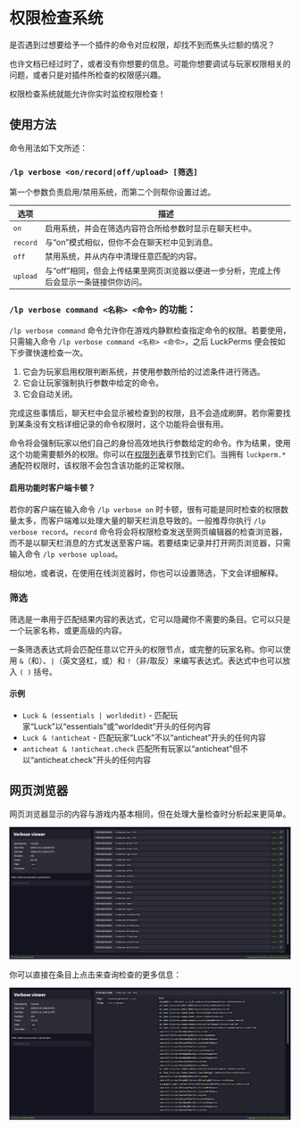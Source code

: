 # 权限检查系统

是否遇到过想要给予一个插件的命令对应权限，却找不到而焦头烂额的情况？

也许文档已经过时了，或者没有你想要的信息。可能你想要调试与玩家权限相关的问题，或者只是对插件所检查的权限感兴趣。

权限检查系统就能允许你实时监控权限检查！

## 使用方法

命令用法如下文所述：

### `/lp verbose <on/record|off/upload> [筛选]`

第一个参数负责启用/禁用系统，而第二个则帮你设置过滤。

|选项|描述|
|---|---|
|`on`|启用系统，并会在筛选内容符合所给参数时显示在聊天栏中。|
|`record`|与“on”模式相似，但你不会在聊天栏中见到消息。|
|`off`|禁用系统，并从内存中清理任意匹配的内容。|
|`upload`|与“off”相同，但会上传结果至网页浏览器以便进一步分析，完成上传后会显示一条链接供你访问。|

### `/lp verbose command <名称> <命令>` 的功能：

`/lp verbose command` 命令允许你在游戏内静默检查指定命令的权限。若要使用，只需输入命令 `/lp verbose command <名称> <命令>`，之后 LuckPerms 便会按如下步骤快速检查一次。

1. 它会为玩家启用权限判断系统，并使用参数所给的过滤条件进行筛选。
2. 它会让玩家强制执行参数中给定的命令。
3. 它会自动关闭。

完成这些事情后，聊天栏中会显示被检查到的权限，且不会造成刷屏。若你需要找到某条没有文档详细记录的命令权限时，这个功能将会很有用。

命令将会强制玩家以他们自己的身份高效地执行参数给定的命令。作为结果，使用这个功能需要额外的权限。你可以在[权限列表](command-usage.permission.md)章节找到它们。当拥有 `luckperm.*` 通配符权限时，该权限不会包含该功能的正常权限。

#### 启用功能时客户端卡顿？

若你的客户端在输入命令 `/lp verbose on` 时卡顿，很有可能是同时检查的权限数量太多，而客户端难以处理大量的聊天栏消息导致的。一般推荐你执行 `/lp verbose record`。`record` 命令将会将权限检查发送至网页编辑器的检查浏览器，而不是以聊天栏消息的方式发送至客户端。若要结束记录并打开网页浏览器，只需输入命令 `/lp verbose upload`。

相似地，或者说，在使用在线浏览器时，你也可以设置筛选，下文会详细解释。

### 筛选

筛选是一串用于匹配结果内容的表达式，它可以隐藏你不需要的条目。它可以只是一个玩家名称，或更高级的内容。

一条筛选表达式将会匹配任意以它开头的权限节点，或完整的玩家名称。你可以使用 `&`（和）、`|`（英文竖杠，或）和 `!`（非/取反）来编写表达式。表达式中也可以放入 `( )` 括号。

#### 示例

* `Luck & (essentials | worldedit)` - 匹配玩家“Luck”以“essentials”或“worldedit”开头的任何内容
* `Luck & !anticheat` - 匹配玩家“Luck”不以“anticheat”开头的任何内容
* `anticheat & !anticheat.check` 匹配所有玩家以“anticheat”但不以“anticheat.check”开头的任何内容

## 网页浏览器

网页浏览器显示的内容与游戏内基本相同，但在处理大量检查时分析起来更简单。

![img](images/verbose-1.png)

你可以直接在条目上点击来查询检查的更多信息：

![img](images/verbose-2.png)